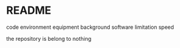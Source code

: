 # README
code environment
equipment background
software limitation
speed

the repository is belong to nothing